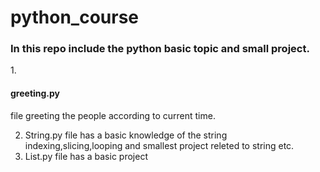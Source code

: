# python_course
  <h3>In this repo include the python basic topic and small project. </h3>
1.<h4>greeting.py </h4> file greeting the people according to current time.

2. String.py file has a basic knowledge of the string indexing,slicing,looping and smallest project releted to string etc.
3. List.py file has a basic project